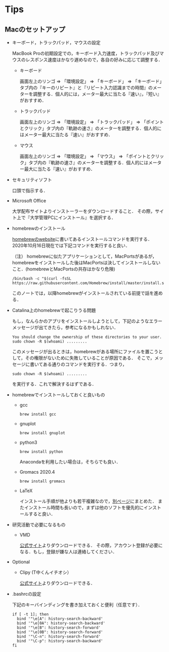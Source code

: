 # Tips

## Macのセットアップ

* キーボード，トラックパッド，マウスの設定

  MacBook Proの初期設定での，キーボード入力速度，トラックパッド及びマウスのレスポンス速度はかなり遅めなので，各自の好みに応じて調整する．
  
  - キーボード
  
    画面左上のリンゴ => 「環境設定」 => 「キーボード」 => 「キーボード」タブ内の『キーのリピート』と『リピート入力認識までの時間』のメーターを調整する．個人的には，メーター最大に当たる『速い』，『短い』がおすすめ．
  
  - トラックパッド 
  
    画面左上のリンゴ => 「環境設定」 => 「トラックパッド」 => 「ポイントとクリック」タブ内の『軌跡の速さ』のメーターを調整する．個人的にはメーター最大に当たる『速い』がおすすめ．
  
  - マウス
  
    画面左上のリンゴ => 「環境設定」 => 「マウス」 => 「ポイントとクリック」タブ内の『軌跡の速さ』のメーターを調整する．個人的にはメーター最大に当たる『速い』がおすすめ．
  
* セキュリティソフト

  口頭で指示する．
  
* Microsoft Office

  大学配布サイトよりインストーラーをダウンロードすること．
  その際，サイト上で『大学管理PCにインストール』を選択する．

* homebrewのインストール

  [homebrewのwebsite](https://brew.sh/index_ja)に書いてあるインストールコマンドを実行する．
  2020年10月16日現在では下記コマンドを実行すると良い．
  
  （注） homebrewに似たアプリケーションとして，MacPortsがあるが，homebrewをインストールした後はMacPortsは決してインストールしないこと．(homebrewとMacPortsの共存はかなり危険)
  
  ```
  /bin/bash -c "$(curl -fsSL https://raw.githubusercontent.com/Homebrew/install/master/install.sh)"
  ```
  このノートでは，以降homebrewがインストールされている前提で話を進める．
  
* Catalina上のhomebrewで起こりうる問題

  もし，なんらかのアプリをインストールしようとして，下記のようなエラーメッセージが出てきたら，参考になるかもしれない．
  ```
  You should change the ownership of these directories to your user.
  sudo chown -R $(whoami) .........
  ```
  このメッセージが出るときは，homebrewがある場所にファイルを置こうとして，その権限がないために失敗していることが原因である．
  そこで，メッセージに書いてある通りのコマンドを実行する．つまり，
  ```
  sudo chown -R $(whoami) .........
  ```
  を実行する．これで解決するはずである．

* homebrewでインストールしておくと良いもの

  - gcc
    ```
    brew install gcc
    ```
  
  - gnuplot
    ```
    brew install gnuplot
    ```
  
  - python3 
    ```
    brew install python
    ```
    Anacondaを利用したい場合は，そちらでも良い．
  
  - Gromacs 2020.4
    ```
    brew install gromacs
    ```
  
  - LaTeX
  
    インストール手順が他よりも若干複雑なので，[別ページ](./LaTeX_brew.md)にまとめた．
    またインストール時間も長いので，まずは他のソフトを優先的にインストールすると良い．

* 研究活動で必要になるもの

  - VMD
  
    [公式サイト](https://www.ks.uiuc.edu/Research/vmd/)よりダウンロードできる．
    その際，アカウント登録が必要になる．もし，登録が嫌な人は連絡してください．

* Optional

  - Clipy (T中くんイチオシ）
  
    [公式サイト](https://clipy-app.com/)よりダウンロードできる．
  
* .bashrcの設定

  下記のキーバインディングを書き加えておくと便利（任意です）．
  ```
  if [ -t 1]; then
    bind '"\e[A": history-search-backward'
    bind '"\e[0A": history-search-backward'
    bind '"\e[B": history-search-forward'
    bind '"\e[0B": history-search-forward'
    bind '"\C-n": history-search-forward'
    bind '"\C-p": history-search-backward'
  fi
  ```
